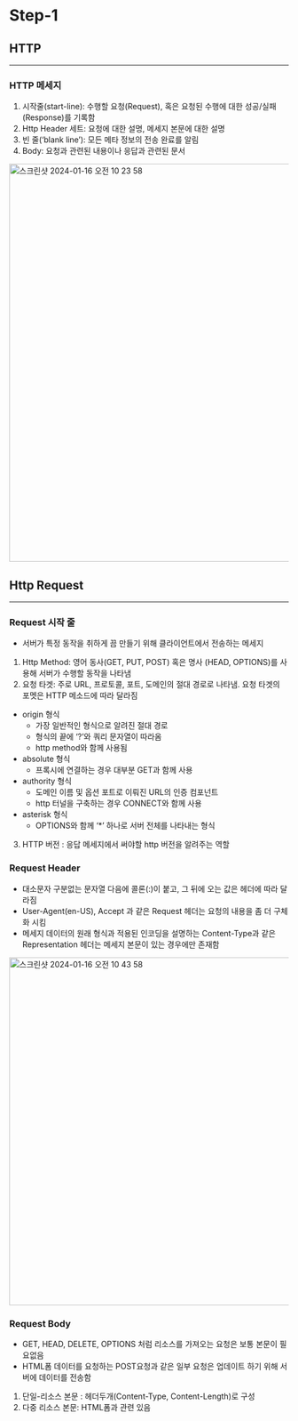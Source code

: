 # Step-1

## HTTP

---
### HTTP 메세지
1. 시작줄(start-line): 수행할 요청(Request), 혹은 요청된 수행에 대한 성공/실패(Response)를 기록함
2. Http Header 세트: 요청에 대한 설명, 메세지 본문에 대한 설명
3. 빈 줄(‘blank line’): 모든 메타 정보의 전송 완료를 알림
4. Body: 요청과 관련된 내용이나 응답과 관련된 문서
<img width="716" alt="스크린샷 2024-01-16 오전 10 23 58" src="https://github.com/ddrongy/be-was/assets/97080154/5ccc8382-ea08-454f-8c75-50d4317fb099">

## Http Request

--- 
### Request 시작 줄
- 서버가 특정 동작을 취하게 끔 만들기 위해 클라이언트에서 전송하는 메세지
1. Http Method: 영어 동사(GET, PUT, POST) 혹은 명사 (HEAD, OPTIONS)를 사용해 서버가 수행할 동작을 나타냄
2. 요청 타겟: 주로 URL, 프로토콜, 포트, 도메인의 절대 경로로 나타냄. 요청 타겟의 포멧은 HTTP 메소드에 따라 달라짐
- origin 형식
    - 가장 일반적인 형식으로 알려진 절대 경로
    - 형식의 끝에 ‘?’와 쿼리 문자열이 따라옴
    - http method와 함께 사용됨
- absolute 형식
    - 프록시에 연결하는 경우 대부분 GET과 함께 사용
- authority 형식
    - 도메인 이름 및 옵션 포트로 이뤄진 URL의 인증 컴포넌트
    - http 터널을 구축하는 경우 CONNECT와 함께 사용
- asterisk 형식
    - OPTIONS와 함께 ‘*’ 하나로 서버 전체를 나타내는 형식
3. HTTP 버전 : 응답 메세지에서 써야할 http 버전을 알려주는 역할

### Request Header
- 대소문자 구분없는 문자열 다음에 콜론(:)이 붙고, 그 뒤에 오는 값은 헤더에 따라 달라짐
- User-Agent(en-US), Accept 과 같은 Request 헤더는 요청의 내용을 좀 더 구체화 시킴
- 메세지 데이터의 원래 형식과 적용된 인코딩을 설명하는 Content-Type과 같은 Representation 헤더는 메세지 본문이 있는 경우에만 존재함
<img width="626" alt="스크린샷 2024-01-16 오전 10 43 58" src="https://github.com/ddrongy/be-was/assets/97080154/cb9accc6-9b33-4cf3-ac7b-d7a00ba5933f">

### Request Body
- GET, HEAD, DELETE, OPTIONS 처럼 리소스를 가져오는 요청은 보통 본문이 필요없음
- HTML폼 데이터를 요청하는 POST요청과 같은 일부 요청은 업데이트 하기 위해 서버에 데이터를 전송함
1. 단일-리소스 본문 : 헤더두개(Content-Type, Content-Length)로 구성
2. 다중 리소스 본문: HTML폼과 관련 있음


